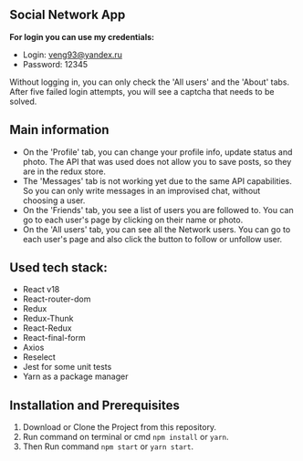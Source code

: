 ## **Social Network App**

**For login you can use my credentials:**
- Login: veng93@yandex.ru
- Password: 12345

Without logging in, you can only check the 'All users' and the 'About' tabs.
After five failed login attempts, you will see a captcha that needs to be solved.

## **Main information**

- On the 'Profile' tab, you can change your profile info, update status and photo. The API that was used does not allow you to save posts, so they are in the redux store.
- The 'Messages' tab is not working yet due to the same API capabilities. So you can only write messages in an improvised chat, without choosing a user.
- On the 'Friends' tab, you see a list of users you are followed to. You can go to each user's page by clicking on their name or photo.
- On the 'All users' tab, you can see all the Network users. You can go to each user's page and also click the button to follow or unfollow user.

## Used tech stack:
- React v18
- React-router-dom
- Redux
- Redux-Thunk
- React-Redux
- React-final-form
- Axios
- Reselect
- Jest for some unit tests
- Yarn as a package manager

## **Installation and Prerequisites**

1. Download or Clone the Project from this repository.
2. Run command on terminal or cmd `npm install` or `yarn`.
3. Then Run command `npm start` or `yarn start`.
